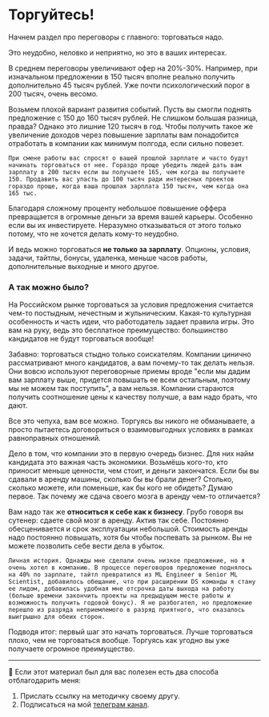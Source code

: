 # Торгуйтесь!

Начнем раздел про переговоры с главного: торговаться надо.

Это неудобно, неловко и неприятно, но это в ваших интересах. 

В среднем переговоры увеличивают офер на 20%-30%. Например, при изначальном предложении в 150 тысяч вполне реально получить дополнительно 45 тысяч рублей. Уже почти психологический порог в 200 тысяч, очень весомо. 

Возьмем плохой вариант развития событий. Пусть вы смогли поднять предложение с 150 до 160 тысяч рублей. Не слишком большая разница, правда? Однако это лишние 120 тысяч в год. Чтобы получить такое же увеличение доходов через повышение зарплаты вам понадобится отработать в компании как минимум полгода, если сильно повезет. 

```{note}
При смене работы вас спросят о вашей прошлой зарплате и часто будут начинать торговаться от нее. Гораздо проще убедить людей дать вам зарплату в 200 тысяч если вы получаете 165, чем когда вы получаете 150. Продавить вас упасть до 100 тысяч ради интересных проектов гораздо проще, когда ваша прошлая зарплата 150 тысяч, чем когда она 165 тыс. 
```

Благодаря сложному проценту небольшое повышение оффера превращается в огромные деньги за время вашей карьеры. Особенно если вы их инвестируете. Неразумно отказываться от этого только потому, что не хочется делать кому-то неудобно.

И ведь можно торговаться __не только за зарплату__. Опционы, условия, задачи, тайтлы, бонусы, удаленка, меньше часов работы, дополнительные выходные и много другое.

### А так можно было?

На Российском рынке торговаться за условия предложения считается чем-то постыдным, нечестным и жульническим. Какая-то культурная особенность и часть идеи, что работодатель задает правила игры. Это вам на руку, ведь это бесплатное преимущество: большинство кандидатов не будут торговаться вообще! 

Забавно: торговаться стыдно только соискателям. Компании цинично рассматривают много кандидатов, а вам почему-то так делать нельзя. Они вовсю используют переговорные приемы вроде "если мы дадим вам зарплату выше, придется повышать ее всем остальным, поэтому мы не можем так поступить", а вам нельзя. Компании стараются получить соотношение цены к качеству получше, а вам надо брать, что дают. 

Все это чепуха, вам все можно. Торгуясь вы никого не обманываете, а просто пытаетесь договориться о взаимовыгодных условиях в рамках равноправных отношений. 

Дело в том, что компании это в первую очередь бизнес. Для них найм кандидата это важная часть экономики. Возьмёшь кого-то, кто приносит меньше ценности, чем стоит, и деньги закончатся. Если бы вы сдавали в аренду машины, сколько бы вы брали денег? Столько, сколько можете, или поменьше, как бы кого не обидеть? Думаю первое. Так почему же сдача своего мозга в аренду чем-то отличается?

Вам надо так же __относиться к себе как к бизнесу__. Грубо говоря вы сутенер: сдаете свой мозг в аренду. Актив так себе. Постоянно обесценивается и срок эксплуатации небольшой. Стоимость аренды надо постоянно повышать, хотя бы чтобы поспевать за рынком. Вы не можете позволить себе вести дела в убыток.

```{note}
Личная история. Однажды мне сделали очень низкое предложение, но я очень хотел в компанию. В процессе переговоров предложение поднялось на 40% по зарплате, тайтл превратился из ML Engineer в Senior ML Scientist, добавилось обещание, что при расширении DS команды я стану ее лидом, добавилась удобная мне отсрочка даты выхода на работу (больше времени закончить проекты на предыдущем месте работы и возможность получить годовой бонус). Я не разбогател, но предложение перешло из разряда неприемлемого в разряд приятного, что оказалось выигрышно для обеих сторон.
```

Подводя итог: первый шаг это начать торговаться. Лучше торговаться плохо, чем не торговаться вообще. Торгуясь как угодно вы уже получаете огромное преимущество.

---

🤗 Если этот материал был для вас полезен есть два способа отблагодарить меня:
1. Прислать ссылку на методичку своему другу.
2. Подписаться на мой [телеграм канал](https://t.me/boris_again).
